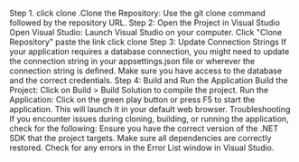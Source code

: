 Step 1. click clone .Clone the Repository: Use the git clone command followed by the repository URL.
Step 2: Open the Project in Visual Studio
Open Visual Studio: Launch Visual Studio on your computer. 
Click "Clone Repository"
paste the link
click clone
Step 3: Update Connection Strings
If your application requires a database connection, you might need to update the connection string in your appsettings.json file or wherever the connection string is defined. Make sure you have access to the database and the correct credentials.
Step 4: Build and Run the Application
Build the Project:
Click on Build > Build Solution to compile the project.
Run the Application:
Click on the green play button or press F5 to start the application. This will launch it in your default web browser.
Troubleshooting
If you encounter issues during cloning, building, or running the application, check for the following:
Ensure you have the correct version of the .NET SDK that the project targets.
Make sure all dependencies are correctly restored.
Check for any errors in the Error List window in Visual Studio.
